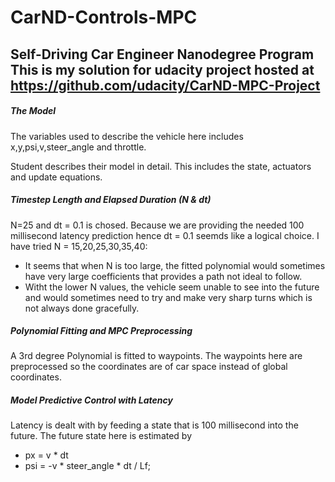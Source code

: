 # CarND-Controls-MPC
Self-Driving Car Engineer Nanodegree Program
This is my solution for udacity project hosted at https://github.com/udacity/CarND-MPC-Project
---

##### The Model

The variables used to describe the vehicle here includes x,y,psi,v,steer_angle and throttle.


Student describes their model in detail. This includes the state, actuators and update equations.

##### Timestep Length and Elapsed Duration (N & dt)

N=25 and dt = 0.1 is chosed.
Because we are providing the needed 100 millisecond latency prediction hence dt = 0.1 seemds like a logical choice. 
I have tried N = 15,20,25,30,35,40: 
  - It seems that when N is too large, the fitted polynomial would sometimes have very large coefficients that provides a path not ideal to follow.
  - Witht the lower N values, the vehicle seem unable to see into the future and would sometimes need to try and make very sharp turns which is not always done gracefully.

##### Polynomial Fitting and MPC Preprocessing

A 3rd degree Polynomial is fitted to waypoints. The waypoints here are preprocessed so the coordinates are of car space instead of global coordinates.

##### Model Predictive Control with Latency

Latency is dealt with by feeding a state that is 100 millisecond into the future. The future state here is estimated by 
 - px = v * dt
 - psi = -v * steer_angle * dt / Lf;

